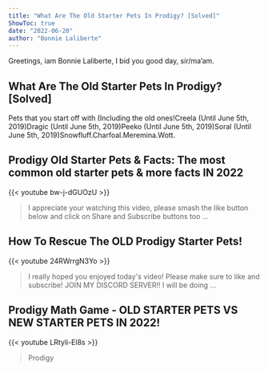 ```yaml
---
title: "What Are The Old Starter Pets In Prodigy? [Solved]"
ShowToc: true 
date: "2022-06-20"
author: "Bonnie Laliberte" 
---
```


Greetings, iam Bonnie Laliberte, I bid you good day, sir/ma’am.
## What Are The Old Starter Pets In Prodigy? [Solved]
Pets that you start off with (Including the old ones!Creela (Until June 5th, 2019)Dragic (Until June 5th, 2019)Peeko (Until June 5th, 2019)Soral (Until June 5th, 2019)Snowfluff.Charfoal.Meremina.Wott.

## Prodigy Old Starter Pets & Facts:  The most common old starter pets & more facts IN 2022
{{< youtube bw-j-dGUOzU >}}
>I appreciate your watching this video, please smash the like button below and click on Share and Subscribe buttons too ...

## How To Rescue The OLD Prodigy Starter Pets!
{{< youtube 24RWrrgN3Yo >}}
>I really hoped you enjoyed today's video! Please make sure to like and subscribe! JOIN MY DISCORD SERVER!! I will be doing ...

## Prodigy Math Game - OLD STARTER PETS VS NEW STARTER PETS IN 2022!
{{< youtube LRtyli-El8s >}}
>Prodigy

